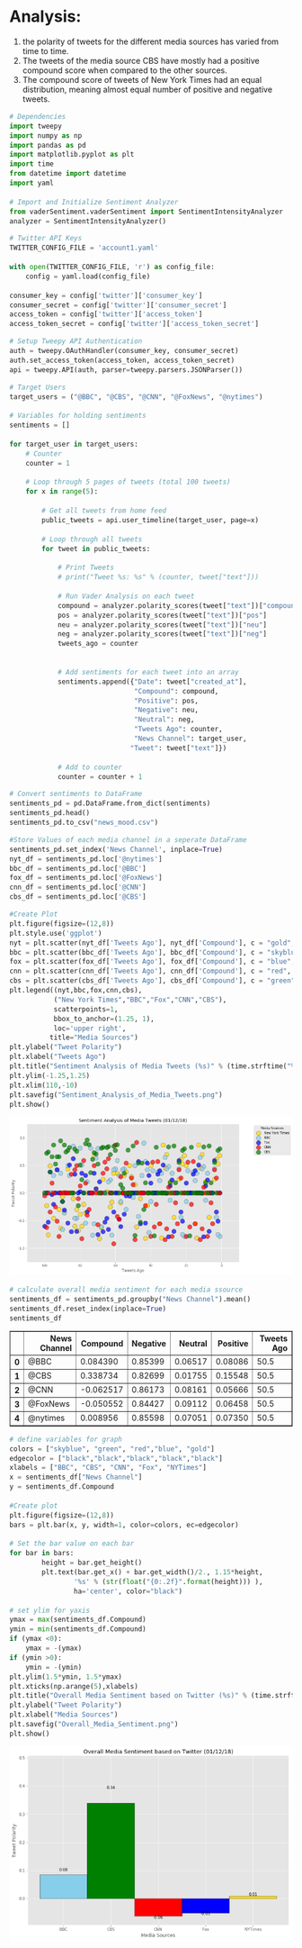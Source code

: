 # Analysis:
1. the polarity of tweets for the different media sources has varied from time to time.
2. The tweets of the media source CBS have mostly had a positive compound score when compared to the other sources.
3. The compound score of tweets of New York Times had an equal distribution, meaning almost equal number of positive and negative tweets.


```python
# Dependencies
import tweepy
import numpy as np
import pandas as pd
import matplotlib.pyplot as plt
import time
from datetime import datetime
import yaml

# Import and Initialize Sentiment Analyzer
from vaderSentiment.vaderSentiment import SentimentIntensityAnalyzer
analyzer = SentimentIntensityAnalyzer()
```


```python
# Twitter API Keys
TWITTER_CONFIG_FILE = 'account1.yaml'

with open(TWITTER_CONFIG_FILE, 'r') as config_file:
    config = yaml.load(config_file)

consumer_key = config['twitter']['consumer_key']
consumer_secret = config['twitter']['consumer_secret']
access_token = config['twitter']['access_token']
access_token_secret = config['twitter']['access_token_secret']
```


```python
# Setup Tweepy API Authentication
auth = tweepy.OAuthHandler(consumer_key, consumer_secret)
auth.set_access_token(access_token, access_token_secret)
api = tweepy.API(auth, parser=tweepy.parsers.JSONParser())
```


```python
# Target Users
target_users = ("@BBC", "@CBS", "@CNN", "@FoxNews", "@nytimes")

# Variables for holding sentiments
sentiments = []

for target_user in target_users:
    # Counter
    counter = 1

    # Loop through 5 pages of tweets (total 100 tweets)
    for x in range(5):

        # Get all tweets from home feed
        public_tweets = api.user_timeline(target_user, page=x)

        # Loop through all tweets 
        for tweet in public_tweets:

            # Print Tweets
            # print("Tweet %s: %s" % (counter, tweet["text"]))

            # Run Vader Analysis on each tweet
            compound = analyzer.polarity_scores(tweet["text"])["compound"]
            pos = analyzer.polarity_scores(tweet["text"])["pos"]
            neu = analyzer.polarity_scores(tweet["text"])["neu"]
            neg = analyzer.polarity_scores(tweet["text"])["neg"]
            tweets_ago = counter
            
           
            # Add sentiments for each tweet into an array
            sentiments.append({"Date": tweet["created_at"], 
                               "Compound": compound,
                               "Positive": pos,
                               "Negative": neu,
                               "Neutral": neg,
                               "Tweets Ago": counter,
                               "News Channel": target_user,
                              "Tweet": tweet["text"]})

            # Add to counter 
            counter = counter + 1
```


```python
# Convert sentiments to DataFrame
sentiments_pd = pd.DataFrame.from_dict(sentiments)
sentiments_pd.head()
sentiments_pd.to_csv("news_mood.csv")
```


```python
#Store Values of each media channel in a seperate DataFrame
sentiments_pd.set_index('News Channel', inplace=True)
nyt_df = sentiments_pd.loc['@nytimes']
bbc_df = sentiments_pd.loc['@BBC']
fox_df = sentiments_pd.loc['@FoxNews']
cnn_df = sentiments_pd.loc['@CNN']
cbs_df = sentiments_pd.loc['@CBS']
```


```python
#Create Plot
plt.figure(figsize=(12,8))
plt.style.use('ggplot')
nyt = plt.scatter(nyt_df['Tweets Ago'], nyt_df['Compound'], c = "gold", alpha=0.7, edgecolors="black", s=200)  
bbc = plt.scatter(bbc_df['Tweets Ago'], bbc_df['Compound'], c = "skyblue", alpha=0.7, edgecolors="black", s=200) 
fox = plt.scatter(fox_df['Tweets Ago'], fox_df['Compound'], c = "blue", alpha=0.7, edgecolors="black", s=200) 
cnn = plt.scatter(cnn_df['Tweets Ago'], cnn_df['Compound'], c = "red", alpha=0.7, edgecolors="black", s=200) 
cbs = plt.scatter(cbs_df['Tweets Ago'], cbs_df['Compound'], c = "green", alpha=0.7, edgecolors="black", s=200) 
plt.legend((nyt,bbc,fox,cnn,cbs),
           ("New York Times","BBC","Fox","CNN","CBS"),
           scatterpoints=1,
           bbox_to_anchor=(1.25, 1),
           loc='upper right',
          title="Media Sources")
plt.ylabel("Tweet Polarity")
plt.xlabel("Tweets Ago")
plt.title("Sentiment Analysis of Media Tweets (%s)" % (time.strftime("%x")))
plt.ylim(-1.25,1.25)
plt.xlim(110,-10)
plt.savefig("Sentiment_Analysis_of_Media_Tweets.png")
plt.show()

```


![png](NewsMood_files/NewsMood_6_0.png)



```python
# calculate overall media sentiment for each media ssource
sentiments_df = sentiments_pd.groupby("News Channel").mean()
sentiments_df.reset_index(inplace=True)
sentiments_df
```




<div>
<style>
    .dataframe thead tr:only-child th {
        text-align: right;
    }

    .dataframe thead th {
        text-align: left;
    }

    .dataframe tbody tr th {
        vertical-align: top;
    }
</style>
<table border="1" class="dataframe">
  <thead>
    <tr style="text-align: right;">
      <th></th>
      <th>News Channel</th>
      <th>Compound</th>
      <th>Negative</th>
      <th>Neutral</th>
      <th>Positive</th>
      <th>Tweets Ago</th>
    </tr>
  </thead>
  <tbody>
    <tr>
      <th>0</th>
      <td>@BBC</td>
      <td>0.084390</td>
      <td>0.85399</td>
      <td>0.06517</td>
      <td>0.08086</td>
      <td>50.5</td>
    </tr>
    <tr>
      <th>1</th>
      <td>@CBS</td>
      <td>0.338734</td>
      <td>0.82699</td>
      <td>0.01755</td>
      <td>0.15548</td>
      <td>50.5</td>
    </tr>
    <tr>
      <th>2</th>
      <td>@CNN</td>
      <td>-0.062517</td>
      <td>0.86173</td>
      <td>0.08161</td>
      <td>0.05666</td>
      <td>50.5</td>
    </tr>
    <tr>
      <th>3</th>
      <td>@FoxNews</td>
      <td>-0.050552</td>
      <td>0.84427</td>
      <td>0.09112</td>
      <td>0.06458</td>
      <td>50.5</td>
    </tr>
    <tr>
      <th>4</th>
      <td>@nytimes</td>
      <td>0.008956</td>
      <td>0.85598</td>
      <td>0.07051</td>
      <td>0.07350</td>
      <td>50.5</td>
    </tr>
  </tbody>
</table>
</div>




```python
# define variables for graph
colors = ["skyblue", "green", "red","blue", "gold"]
edgecolor = ["black","black","black","black","black"]
xlabels = ["BBC", "CBS", "CNN", "Fox", "NYTimes"]
x = sentiments_df["News Channel"]
y = sentiments_df.Compound

#Create plot
plt.figure(figsize=(12,8))    
bars = plt.bar(x, y, width=1, color=colors, ec=edgecolor)

# Set the bar value on each bar
for bar in bars:
        height = bar.get_height()
        plt.text(bar.get_x() + bar.get_width()/2., 1.15*height,
                '%s' % (str(float("{0:.2f}".format(height))) ),
                ha='center', color="black")
        
# set ylim for yaxis
ymax = max(sentiments_df.Compound)
ymin = min(sentiments_df.Compound)
if (ymax <0):
    ymax = -(ymax)
if (ymin >0):
    ymin = -(ymin)
plt.ylim(1.5*ymin, 1.5*ymax)
plt.xticks(np.arange(5),xlabels)
plt.title("Overall Media Sentiment based on Twitter (%s)" % (time.strftime("%x")))
plt.ylabel("Tweet Polarity")
plt.xlabel("Media Sources")
plt.savefig("Overall_Media_Sentiment.png")
plt.show()
```


![png](NewsMood_files/NewsMood_8_0.png)

